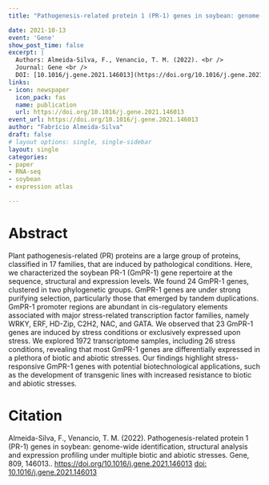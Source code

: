 ```yaml
---
title: "Pathogenesis-related protein 1 (PR-1) genes in soybean: genome-wide identification, structural analysis and expression profiling under multiple biotic and abiotic stresses"

date: 2021-10-13
event: 'Gene'
show_post_time: false
excerpt: |
  Authors: Almeida-Silva, F., Venancio, T. M. (2022). <br />
  Journal: Gene <br />
  DOI: [10.1016/j.gene.2021.146013](https://doi.org/10.1016/j.gene.2021.146013)
links:
- icon: newspaper
  icon_pack: fas
  name: publication
  url: https://doi.org/10.1016/j.gene.2021.146013
event_url: https://doi.org/10.1016/j.gene.2021.146013
author: "Fabrício Almeida-Silva"
draft: false
# layout options: single, single-sidebar
layout: single
categories:
- paper
- RNA-seq
- soybean
- expression atlas

---
```


# Abstract

Plant pathogenesis-related (PR) proteins are a large group of proteins, classified in 17 families, that are induced by pathological conditions. Here, we characterized the soybean PR-1 (GmPR-1) gene repertoire at the sequence, structural and expression levels. We found 24 GmPR-1 genes, clustered in two phylogenetic groups. GmPR-1 genes are under strong purifying selection, particularly those that emerged by tandem duplications. GmPR-1 promoter regions are abundant in cis-regulatory elements associated with major stress-related transcription factor families, namely WRKY, ERF, HD-Zip, C2H2, NAC, and GATA. We observed that 23 GmPR-1 genes are induced by stress conditions or exclusively expressed upon stress. We explored 1972 transcriptome samples, including 26 stress conditions, revealing that most GmPR-1 genes are differentially expressed in a plethora of biotic and abiotic stresses. Our findings highlight stress-responsive GmPR-1 genes with potential biotechnological applications, such as the development of transgenic lines with increased resistance to biotic and abiotic stresses.

# Citation

Almeida-Silva, F., Venancio, T. M. (2022). Pathogenesis-related protein 1 (PR-1) genes in soybean: genome-wide identification, structural analysis and expression profiling under multiple biotic and abiotic stresses. Gene, 809, 146013.. https://doi.org/10.1016/j.gene.2021.146013 [doi: 10.1016/j.gene.2021.146013](https://doi.org/10.1016/j.gene.2021.146013)